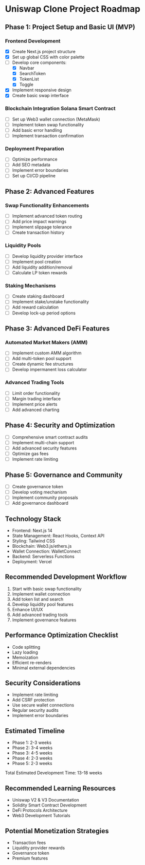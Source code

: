 # Uniswap Clone Project Roadmap

## Phase 1: Project Setup and Basic UI (MVP)
### Frontend Development
- [x] Create Next.js project structure
- [x] Set up global CSS with color palette
- [ ] Develop core components:
  - [x] Navbar
  - [x] SearchToken
  - [x] TokenList
  - [x] Toggle
- [x] Implement responsive design
- [x] Create basic swap interface

### Blockchain Integration Solana Smart Contract
- [ ] Set up Web3 wallet connection (MetaMask)
- [ ] Implement token swap functionality
- [ ] Add basic error handling
- [ ] Implement transaction confirmation

### Deployment Preparation
- [ ] Optimize performance
- [ ] Add SEO metadata
- [ ] Implement error boundaries
- [ ] Set up CI/CD pipeline

## Phase 2: Advanced Features
### Swap Functionality Enhancements
- [ ] Implement advanced token routing
- [ ] Add price impact warnings
- [ ] Implement slippage tolerance
- [ ] Create transaction history

### Liquidity Pools
- [ ] Develop liquidity provider interface
- [ ] Implement pool creation
- [ ] Add liquidity addition/removal
- [ ] Calculate LP token rewards

### Staking Mechanisms
- [ ] Create staking dashboard
- [ ] Implement stake/unstake functionality
- [ ] Add reward calculation
- [ ] Develop lock-up period options

## Phase 3: Advanced DeFi Features
### Automated Market Makers (AMM)
- [ ] Implement custom AMM algorithm
- [ ] Add multi-token pool support
- [ ] Create dynamic fee structures
- [ ] Develop impermanent loss calculator

### Advanced Trading Tools
- [ ] Limit order functionality
- [ ] Margin trading interface
- [ ] Implement price alerts
- [ ] Add advanced charting

## Phase 4: Security and Optimization
- [ ] Comprehensive smart contract audits
- [ ] Implement multi-chain support
- [ ] Add advanced security features
- [ ] Optimize gas fees
- [ ] Implement rate limiting

## Phase 5: Governance and Community
- [ ] Create governance token
- [ ] Develop voting mechanism
- [ ] Implement community proposals
- [ ] Add governance dashboard

## Technology Stack
- Frontend: Next.js 14
- State Management: React Hooks, Context API
- Styling: Tailwind CSS
- Blockchain: Web3.js/ethers.js
- Wallet Connection: WalletConnect
- Backend: Serverless Functions
- Deployment: Vercel

## Recommended Development Workflow
1. Start with basic swap functionality
2. Implement wallet connection
3. Add token list and search
4. Develop liquidity pool features
5. Enhance UI/UX
6. Add advanced trading tools
7. Implement governance features

## Performance Optimization Checklist
- Code splitting
- Lazy loading
- Memoization
- Efficient re-renders
- Minimal external dependencies

## Security Considerations
- Implement rate limiting
- Add CSRF protection
- Use secure wallet connections
- Regular security audits
- Implement error boundaries

## Estimated Timeline
- Phase 1: 2-3 weeks
- Phase 2: 3-4 weeks
- Phase 3: 4-5 weeks
- Phase 4: 2-3 weeks
- Phase 5: 2-3 weeks

Total Estimated Development Time: 13-18 weeks

## Recommended Learning Resources
- Uniswap V2 & V3 Documentation
- Solidity Smart Contract Development
- DeFi Protocols Architecture
- Web3 Development Tutorials

## Potential Monetization Strategies
- Transaction fees
- Liquidity provider rewards
- Governance token
- Premium features